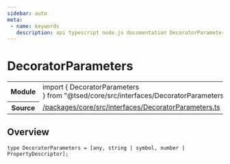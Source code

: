 ```yaml
---
sidebar: auto
meta:
 - name: keywords
   description: api typescript node.js documentation DecoratorParameters type
---
```

# DecoratorParameters <Badge text="Type alias" type="type"/>
<!-- Summary -->
<section class="symbol-info"><table class="is-full-width"><tbody><tr><th>Module</th><td><div class="lang-typescript"><span class="token keyword">import</span> { DecoratorParameters }&nbsp;<span class="token keyword">from</span>&nbsp;<span class="token string">"@tsed/core/src/interfaces/DecoratorParameters"</span></div></td></tr><tr><th>Source</th><td><a href="https://github.com/TypedProject/ts-express-decorators/blob/v5.4.0/packages/core/src/interfaces/DecoratorParameters.ts#L0-L0">/packages/core/src/interfaces/DecoratorParameters.ts</a></td></tr></tbody></table></section>

<!-- Overview -->
## Overview


<pre><code class="typescript-lang ">type DecoratorParameters<span class="token punctuation"> = </span><span class="token punctuation">[</span><span class="token keyword">any</span><span class="token punctuation">,</span> <span class="token keyword">string</span> | symbol<span class="token punctuation">,</span> <span class="token keyword">number</span> | PropertyDescriptor<span class="token punctuation">]</span><span class="token punctuation">;</span></code></pre>